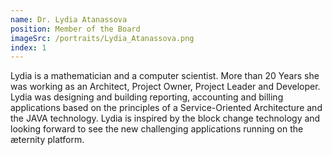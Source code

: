 ```yaml
---
name: Dr. Lydia Atanassova
position: Member of the Board
imageSrc: /portraits/Lydia_Atanassova.png
index: 1
---
```


Lydia is a mathematician and a computer scientist. More than 20 Years she was working as an
Architect, Project Owner, Project Leader and Developer. Lydia was designing and building reporting,
accounting and billing applications based on the principles of a Service-Oriented Architecture and
the JAVA technology. Lydia is inspired by the block change technology and looking forward to see
the new challenging applications running on the æternity platform.
